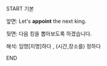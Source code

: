 START
기본

앞면:
Let's **appoint** the next king.


뒷면:
다음 킹을 뽑아보도록 하겠습니다.


해석:
임명[지명]하다 , (시간,장소를) 정하다
<!--ID: 1733296949286-->
END